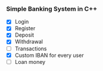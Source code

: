 ### Simple Banking System in C++

- [x] Login
- [x] Register
- [x] Deposit
- [x] Withdrawal
- [ ] Transactions
- [X] Custom IBAN for every user
- [ ] Loan money

